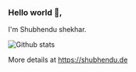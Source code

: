### Hello world 👋,

I'm Shubhendu shekhar.

![Github stats](https://github-readme-stats.vercel.app/api?username=shekhar-shubhendu&hide=issues&show_icons=true&count_private=true)

More details at https://shubhendu.de
